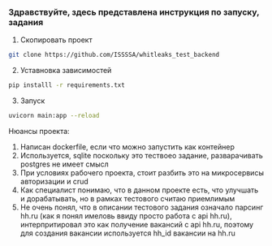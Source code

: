 ### Здравствуйте, здесь представлена инструкция по запуску, задания

1. Скопировать проект
```bash
git clone https://github.com/ISSSSA/whitleaks_test_backend
```
2. Уставновка зависимостей
```bash 
pip installl -r requirements.txt
```
3. Запуск
```bash
uvicorn main:app --reload 
```

Нюансы проекта:
1. Написан dockerfile, если что можно запустить как контейнер
2. Используется, sqlite поскольку это тествоео задание, разварачивать  postgres не имеет смысл
3. При условиях рабочего проекта, стоит разбить это на микросервисы авторизации и crud
4. Как специалист понимаю, что в данном проекте есть, что улучшать и дорабатывать, но в рамках тестового считаю приемлимым
5. Не очень понял, что в описании тестового задания означало парсинг hh.ru (как я понял имеловь ввиду просто работа с api hh.ru), интерпритировал это как получение вакансий с api hh.ru, поэтому для создания вакансии используется hh_id вакансии на hh.ru
